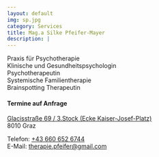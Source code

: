 ```yaml
---
layout: default
img: sp.jpg
category: Services
title: Mag.a Silke Pfeifer-Mayer
description: |
---
```

Praxis für Psychotherapie  
Klinische und Gesundheitspsychologin  
Psychotherapeutin  
Systemische Familientherapie  
Brainspotting Therapeutin  

#### Termine auf Anfrage
<a href="https://goo.gl/maps/E9QdVFVh5w4g4vWU9">Glacisstraße 69 / 3.Stock (Ecke Kaiser-Josef-Platz)</a>  
8010 Graz

Telefon: <a href="tel:+436606526744">+43 660 652 6744</a>  
E-Mail: <a href="mailto:therapie.pfeifer@gmail.com">therapie.pfeifer@gmail.com</a>


